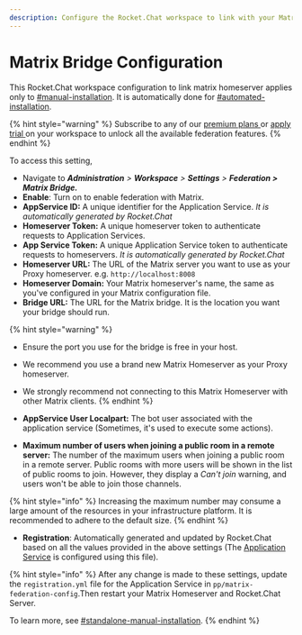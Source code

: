 ```yaml
---
description: Configure the Rocket.Chat workspace to link with your Matrix Homeserver.
---
```


# Matrix Bridge Configuration

This Rocket.Chat workspace configuration to link  matrix  homeserver applies only to [#manual-installation](matrix-homeserver-setup/#manual-installation "mention"). It is automatically done for [#automated-installation](matrix-homeserver-setup/#automated-installation "mention").

{% hint style="warning" %}
Subscribe to any of our [premium plans ](../../../../../../readme/our-plans.md)or [apply trial ](../../../../../../setup-and-configure/trials/)on your workspace to unlock all the available federation features.
{% endhint %}

To access this setting,

* Navigate to _**Administration** > **Workspace** > **Settings** > **Federation > Matrix Bridge.**_
* **Enable**: Turn on to enable federation with Matrix.
* **AppService ID:** A unique identifier for the Application Service. _It is automatically generated by Rocket.Chat_
* **Homeserver Token:** A unique homeserver token to authenticate requests to Application Services.
* **App Service Token:** A unique Application Service token to authenticate requests to homeservers. _It is automatically generated by Rocket.Chat_
* **Homeserver URL:** The URL of the Matrix server you want to use as your Proxy homeserver. e.g. `http://localhost:8008`
* **Homeserver Domain:** Your Matrix homeserver's name, the same as you've configured in your Matrix configuration file.
* **Bridge URL:** The URL for the Matrix bridge. It is the location you want your bridge should run.

{% hint style="warning" %}
* Ensure the port you use for the bridge is free in your host.
* We recommend you use a brand new Matrix Homeserver as your Proxy homeserver.
* We strongly recommend not connecting to this Matrix Homeserver with other Matrix clients.
{% endhint %}

* **AppService User Localpart:** The bot user associated with the application service (Sometimes, it's used to execute some actions).
* **Maximum number of users when joining a public room in a remote server:** The number of the maximum users when joining a public room in a remote server. Public rooms with more users will be shown in the list of public rooms to join. However, they display a _Can't join_ warning, and users won't be able to join those channels.

{% hint style="info" %}
Increasing the maximum number may consume a large amount of the resources in your infrastructure platform. It is recommended to adhere to the default size.
{% endhint %}

* **Registration**: Automatically generated and updated by Rocket.Chat based on all the values provided in the above settings (The [Application Service](matrix-homeserver-setup/#manual-installation) is configured using this file).

{% hint style="info" %}
After any change is made to these settings, update the `registration.yml` file for the Application Service in `pp/matrix-federation-config`.Then restart your Matrix Homeserver and Rocket.Chat Server.

To learn more, see [#standalone-manual-installation](matrix-homeserver-setup/#standalone-manual-installation "mention").
{% endhint %}
